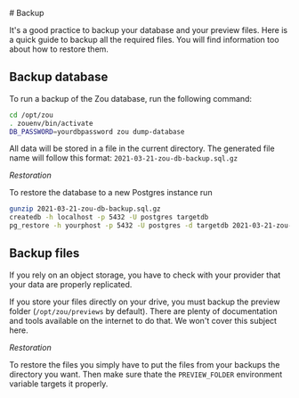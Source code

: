 # Backup

It's a good practice to backup your database and your preview files. Here is a
quick guide to backup all the required files. You will find information too
about how to restore them.

## Backup database

To run a backup of the Zou database, run the following command:

```bash
cd /opt/zou
. zouenv/bin/activate
DB_PASSWORD=yourdbpassword zou dump-database
```

All data will be stored in a file in the current directory.  The generated file
name will follow this format: `2021-03-21-zou-db-backup.sql.gz`


*Restoration*

To restore the database to a new Postgres instance run

```bash
gunzip 2021-03-21-zou-db-backup.sql.gz
createdb -h localhost -p 5432 -U postgres targetdb
pg_restore -h yourphost -p 5432 -U postgres -d targetdb 2021-03-21-zou-db-backup.sql
```


## Backup files

If you rely on an object storage, you have to check with your provider
that your data are properly replicated.

If you store your files directly on your drive, you must backup the preview
folder (`/opt/zou/previews` by default). There are plenty of documentation and
tools available on the internet to do that. We won't cover this subject here.

*Restoration*

To restore the files you simply have to put the files from your backups the
directory you want. Then make sure thate the `PREVIEW_FOLDER` environment
variable targets it properly.
